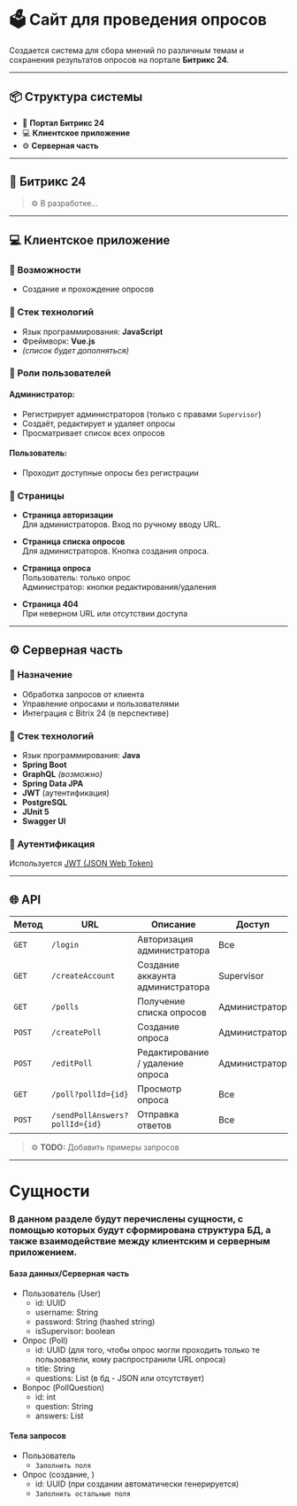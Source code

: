 # 🗳️ Сайт для проведения опросов

Создается система для сбора мнений по различным темам и сохранения результатов опросов на портале **Битрикс 24**.

---

## 📦 Структура системы

- 🧩 **Портал Битрикс 24**
- 💻 **Клиентское приложение**
- ⚙️ **Серверная часть**

---

## 🧩 Битрикс 24

> ⚙️ В разработке...

---

## 💻 Клиентское приложение

### 📌 Возможности

- Создание и прохождение опросов

### 🧰 Стек технологий

- Язык программирования: **JavaScript**
- Фреймворк: **Vue.js**
- *(список будет дополняться)*

### 👥 Роли пользователей

#### Администратор:

- Регистрирует администраторов (только с правами `Supervisor`)
- Создаёт, редактирует и удаляет опросы
- Просматривает список всех опросов

#### Пользователь:

- Проходит доступные опросы без регистрации

### 🧭 Страницы

- **Страница авторизации**  
  Для администраторов. Вход по ручному вводу URL.

- **Страница списка опросов**  
  Для администраторов. Кнопка создания опроса.

- **Страница опроса**  
  Пользователь: только опрос  
  Администратор: кнопки редактирования/удаления

- **Страница 404**  
  При неверном URL или отсутствии доступа

---

## ⚙️ Серверная часть

### 📌 Назначение

- Обработка запросов от клиента
- Управление опросами и пользователями
- Интеграция с Bitrix 24 (в перспективе)

### 🧰 Стек технологий

- Язык программирования: **Java**
- **Spring Boot**
- **GraphQL** *(возможно)*
- **Spring Data JPA**
- **JWT** (аутентификация)
- **PostgreSQL**
- **JUnit 5**
- **Swagger UI**

### 🔐 Аутентификация

Используется [JWT (JSON Web Token)](https://en.wikipedia.org/wiki/JSON_Web_Token)

---

## 🌐 API

| Метод   | URL                                | Описание                            | Доступ         |
|---------|------------------------------------|-------------------------------------|----------------|
| `GET`   | `/login`                           | Авторизация администратора          | Все            |
| `GET`   | `/createAccount`                   | Создание аккаунта администратора    | Supervisor     |
| `GET`   | `/polls`                           | Получение списка опросов            | Администратор  |
| `POST`  | `/createPoll`                      | Создание опроса                     | Администратор  |
| `POST`  | `/editPoll`                        | Редактирование / удаление опроса    | Администратор  |
| `GET`   | `/poll?pollId={id}`                | Просмотр опроса                     | Все            |
| `POST`  | `/sendPollAnswers?pollId={id}`     | Отправка ответов                    | Все            |

> ⚙️ **TODO:** Добавить примеры запросов

---
# Сущности
### В данном разделе будут перечислены сущности, с помощью которых будут сформирована структура БД, а также взаимодействие между клиентским и серверным приложением.

#### База данных/Серверная часть
* Пользователь (User)
  * id: UUID
  * username: String
  * password: String (hashed string)
  * isSupervisor: boolean
* Опрос (Poll)
  * id: UUID (для того, чтобы опрос могли проходить только те пользователи, кому распространили URL опроса)
  * title: String
  * questions: List<Question> (в бд - JSON или отсутствует)
* Вопрос (PollQuestion)
  * id: int
  * question: String
  * answers: List<String>

#### Тела запросов
* Пользователь
  * `Заполнить поля` 
* Опрос (создание, )
  * id: UUID (при создании автоматически генерируется) 
  * `Заполнить остальные поля`
